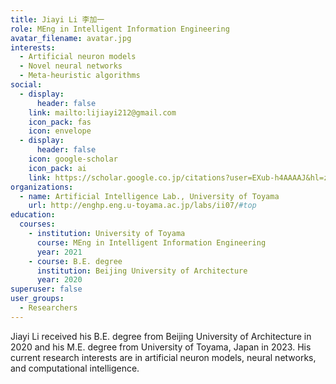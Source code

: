 ```yaml
---
title: Jiayi Li 李加一
role: MEng in Intelligent Information Engineering
avatar_filename: avatar.jpg
interests:
  - Artificial neuron models
  - Novel neural networks
  - Meta-heuristic algorithms
social:
  - display:
      header: false
    link: mailto:lijiayi212@gmail.com
    icon_pack: fas
    icon: envelope
  - display:
      header: false
    icon: google-scholar
    icon_pack: ai
    link: https://scholar.google.co.jp/citations?user=EXub-h4AAAAJ&hl=zh-CN&authuser=1
organizations:
  - name: Artificial Intelligence Lab., University of Toyama
    url: http://enghp.eng.u-toyama.ac.jp/labs/ii07/#top
education:
  courses:
    - institution: University of Toyama
      course: MEng in Intelligent Information Engineering
      year: 2021
    - course: B.E. degree
      institution: Beijing University of Architecture
      year: 2020
superuser: false
user_groups:
  - Researchers
---
```

Jiayi Li received his B.E. degree from Beijing University of Architecture in 2020 and his M.E. degree from University of Toyama, Japan in 2023. His current research interests are in artificial neuron models, neural networks, and computational intelligence.